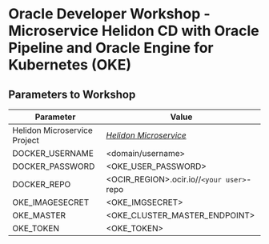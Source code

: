 # Oracle Developer Workshop - Microservice Helidon CD with Oracle Pipeline and Oracle Engine for Kubernetes (OKE)

## Parameters to Workshop

| Parameter                    | Value |
| ---------------------------- | -------------------------------------------- |
| Helidon Microservice Project | *[Helidon Microservice](https://github.com/pasimoes/helidon-quickstart-se)* |
| DOCKER_USERNAME              | <domain/username>                            |
| DOCKER_PASSWORD              | <OKE_USER_PASSWORD>                                 |
| DOCKER_REPO                  | <OCIR_REGION>.ocir.io/<domain>/``<your user>``-repo   |
| OKE_IMAGESECRET              | <OKE_IMGSECRET>                              |
| OKE_MASTER                   | <OKE_CLUSTER_MASTER_ENDPOINT>                |
| OKE_TOKEN                    | <OKE_TOKEN>                                  |

